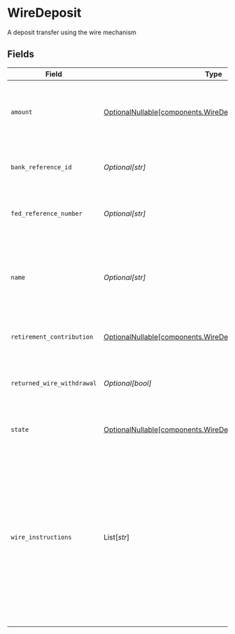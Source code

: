 # WireDeposit

A deposit transfer using the wire mechanism


## Fields

| Field                                                                                                                                                                                                                                                                                                                                                                                                                                                                                                                                                                                                                                 | Type                                                                                                                                                                                                                                                                                                                                                                                                                                                                                                                                                                                                                                  | Required                                                                                                                                                                                                                                                                                                                                                                                                                                                                                                                                                                                                                              | Description                                                                                                                                                                                                                                                                                                                                                                                                                                                                                                                                                                                                                           | Example                                                                                                                                                                                                                                                                                                                                                                                                                                                                                                                                                                                                                               |
| ------------------------------------------------------------------------------------------------------------------------------------------------------------------------------------------------------------------------------------------------------------------------------------------------------------------------------------------------------------------------------------------------------------------------------------------------------------------------------------------------------------------------------------------------------------------------------------------------------------------------------------- | ------------------------------------------------------------------------------------------------------------------------------------------------------------------------------------------------------------------------------------------------------------------------------------------------------------------------------------------------------------------------------------------------------------------------------------------------------------------------------------------------------------------------------------------------------------------------------------------------------------------------------------- | ------------------------------------------------------------------------------------------------------------------------------------------------------------------------------------------------------------------------------------------------------------------------------------------------------------------------------------------------------------------------------------------------------------------------------------------------------------------------------------------------------------------------------------------------------------------------------------------------------------------------------------- | ------------------------------------------------------------------------------------------------------------------------------------------------------------------------------------------------------------------------------------------------------------------------------------------------------------------------------------------------------------------------------------------------------------------------------------------------------------------------------------------------------------------------------------------------------------------------------------------------------------------------------------- | ------------------------------------------------------------------------------------------------------------------------------------------------------------------------------------------------------------------------------------------------------------------------------------------------------------------------------------------------------------------------------------------------------------------------------------------------------------------------------------------------------------------------------------------------------------------------------------------------------------------------------------- |
| `amount`                                                                                                                                                                                                                                                                                                                                                                                                                                                                                                                                                                                                                              | [OptionalNullable[components.WireDepositAmount]](../../models/components/wiredepositamount.md)                                                                                                                                                                                                                                                                                                                                                                                                                                                                                                                                        | :heavy_minus_sign:                                                                                                                                                                                                                                                                                                                                                                                                                                                                                                                                                                                                                    | The amount of the wire deposit being issued to the investor in USD                                                                                                                                                                                                                                                                                                                                                                                                                                                                                                                                                                    | {<br/>"value": "10.00"<br/>}                                                                                                                                                                                                                                                                                                                                                                                                                                                                                                                                                                                                          |
| `bank_reference_id`                                                                                                                                                                                                                                                                                                                                                                                                                                                                                                                                                                                                                   | *Optional[str]*                                                                                                                                                                                                                                                                                                                                                                                                                                                                                                                                                                                                                       | :heavy_minus_sign:                                                                                                                                                                                                                                                                                                                                                                                                                                                                                                                                                                                                                    | External reference identifier supplied by the bank                                                                                                                                                                                                                                                                                                                                                                                                                                                                                                                                                                                    | 240109181237                                                                                                                                                                                                                                                                                                                                                                                                                                                                                                                                                                                                                          |
| `fed_reference_number`                                                                                                                                                                                                                                                                                                                                                                                                                                                                                                                                                                                                                | *Optional[str]*                                                                                                                                                                                                                                                                                                                                                                                                                                                                                                                                                                                                                       | :heavy_minus_sign:                                                                                                                                                                                                                                                                                                                                                                                                                                                                                                                                                                                                                    | The FedWire reference number for the deposit                                                                                                                                                                                                                                                                                                                                                                                                                                                                                                                                                                                          | 20240215ABCDEFGH001234                                                                                                                                                                                                                                                                                                                                                                                                                                                                                                                                                                                                                |
| `name`                                                                                                                                                                                                                                                                                                                                                                                                                                                                                                                                                                                                                                | *Optional[str]*                                                                                                                                                                                                                                                                                                                                                                                                                                                                                                                                                                                                                       | :heavy_minus_sign:                                                                                                                                                                                                                                                                                                                                                                                                                                                                                                                                                                                                                    | Full name of the wire deposit which contains account_id and deposit transaction id                                                                                                                                                                                                                                                                                                                                                                                                                                                                                                                                                    | accounts/01H8FB90ZRRFWXB4XC2JPJ1D4Y/wireDeposits/20230817000319                                                                                                                                                                                                                                                                                                                                                                                                                                                                                                                                                                       |
| `retirement_contribution`                                                                                                                                                                                                                                                                                                                                                                                                                                                                                                                                                                                                             | [OptionalNullable[components.WireDepositRetirementContribution]](../../models/components/wiredepositretirementcontribution.md)                                                                                                                                                                                                                                                                                                                                                                                                                                                                                                        | :heavy_minus_sign:                                                                                                                                                                                                                                                                                                                                                                                                                                                                                                                                                                                                                    | The retirement contribution details                                                                                                                                                                                                                                                                                                                                                                                                                                                                                                                                                                                                   |                                                                                                                                                                                                                                                                                                                                                                                                                                                                                                                                                                                                                                       |
| `returned_wire_withdrawal`                                                                                                                                                                                                                                                                                                                                                                                                                                                                                                                                                                                                            | *Optional[bool]*                                                                                                                                                                                                                                                                                                                                                                                                                                                                                                                                                                                                                      | :heavy_minus_sign:                                                                                                                                                                                                                                                                                                                                                                                                                                                                                                                                                                                                                    | Whether this wire deposit is a return of a wire withdrawal                                                                                                                                                                                                                                                                                                                                                                                                                                                                                                                                                                            | false                                                                                                                                                                                                                                                                                                                                                                                                                                                                                                                                                                                                                                 |
| `state`                                                                                                                                                                                                                                                                                                                                                                                                                                                                                                                                                                                                                               | [OptionalNullable[components.WireDepositState]](../../models/components/wiredepositstate.md)                                                                                                                                                                                                                                                                                                                                                                                                                                                                                                                                          | :heavy_minus_sign:                                                                                                                                                                                                                                                                                                                                                                                                                                                                                                                                                                                                                    | The current state of the wire deposit                                                                                                                                                                                                                                                                                                                                                                                                                                                                                                                                                                                                 |                                                                                                                                                                                                                                                                                                                                                                                                                                                                                                                                                                                                                                       |
| `wire_instructions`                                                                                                                                                                                                                                                                                                                                                                                                                                                                                                                                                                                                                   | List[*str*]                                                                                                                                                                                                                                                                                                                                                                                                                                                                                                                                                                                                                           | :heavy_minus_sign:                                                                                                                                                                                                                                                                                                                                                                                                                                                                                                                                                                                                                    | The wire instructions received by Apex's bank for the wire deposit                                                                                                                                                                                                                                                                                                                                                                                                                                                                                                                                                                    | [<br/>"Incoming Money Transfer",<br/>"ORG=ACC-3962334059\|JANE DOUGH\|350 N ST PAUL ST, STE 1300\|DALLAS,TX,75201,US",<br/>"OGB=ABA-896073902\|CAPITAL ONE N.A.",<br/>"BNF=ACC-429737889148DD697\|JANE DOUGH\|350 N ST PAUL ST, STE 1300\|DALLAS,TX,75201,US",<br/>"DBT=CAPITAL ONE N.A.\|566763882410GL997",<br/>"CDT=APEX CLEARING CORP\|781435036193DD701",<br/>"SND=ABA-896073902\|CAPITAL ONE N.A.",<br/>"OBI=JANE DOUGH INDIVIDUAL BROKERAGE @FINFIRM #ABC1234",<br/>"SRC=FRB",<br/>"VDT=201028",<br/>"TRANSACTION AMOUNT=10.00,USD",<br/>"SBR=US240215583400",<br/>"RFB=MMOOPETQURZSPIB",<br/>"REF=20240215ABCDEFGH001234",<br/>"RTM=2024-02-15 17:19:57 -06:00",<br/>"ITM=2024-02-15 17:20:01 -06:00"<br/>] |